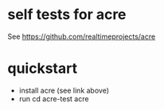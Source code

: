 # self tests for acre

See https://github.com/realtimeprojects/acre

# quickstart

- install acre (see link above)
- run
        cd acre-test
        acre
